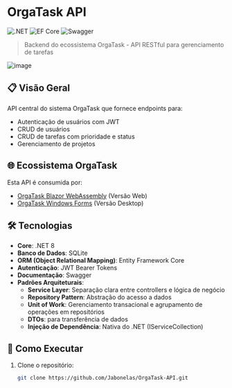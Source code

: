 # OrgaTask API

![.NET](https://img.shields.io/badge/.NET-8-%23512BD4)
![EF Core](https://img.shields.io/badge/EF%20Core-8-%23512BD4)
![Swagger](https://img.shields.io/badge/Swagger-UI-%2385EA2D)

> Backend do ecossistema OrgaTask - API RESTful para gerenciamento de tarefas

![image](https://github.com/user-attachments/assets/fff9a5bb-4cdd-4c92-9a8f-a70ca60ad3ff)

## 📋 Visão Geral
API central do sistema OrgaTask que fornece endpoints para:
- Autenticação de usuários com JWT
- CRUD de usuários
- CRUD de tarefas com prioridade e status
- Gerenciamento de projetos

## 🌐 Ecossistema OrgaTask
Esta API é consumida por:
- [OrgaTask Blazor WebAssembly](https://github.com/Jabonelas/OrgaTask-Blazor-WebAssembly) (Versão Web)
- [OrgaTask Windows Forms](https://github.com/Jabonelas/OrgaTask-Windows-Forms) (Versão Desktop)

## 🛠 Tecnologias
- **Core**: .NET 8
- **Banco de Dados**: SQLite
- **ORM (Object Relational Mapping)**: Entity Framework Core
- **Autenticação**: JWT Bearer Tokens
- **Documentação**: Swagger
- **Padrões Arquiteturais**:
  - **Service Layer**: Separação clara entre controllers e lógica de negócio
  - **Repository Pattern**: Abstração do acesso a dados
  - **Unit of Work**: Gerenciamento transacional e agrupamento de operações em repositórios
  - **DTOs**: para transferência de dados
  - **Injeção de Dependência**: Nativa do .NET (IServiceCollection)

## 🚀 Como Executar
1. Clone o repositório:
   ```bash
   git clone https://github.com/Jabonelas/OrgaTask-API.git
